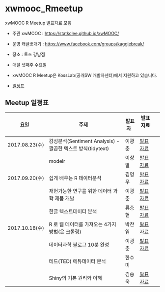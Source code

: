 # xwmooc_Rmeetup

xwMOOC R Meetup 발표자료 모음

* 주관 xwMOOC : https://statkclee.github.io/xwMOOC/
* 운영 캐글뽀개기 : https://www.facebook.com/groups/kagglebreak/

* 장소 : 토즈 강남점 
* 매달 셋째주 수요일 
* xwMOOC R Meetup은 KossLab(공개SW 개발자센터)에서 지원하고 있습니다.

* [일정표](https://docs.google.com/spreadsheets/d/1RF3xOB1wGsGAHmkw7KQ3FfVvZqkaKmycMHwUgEPYt10/edit?usp=sharing)


## Meetup 일정표
|요일   |주제   |발표자   |발표자료   |   |
|---|---|---|---|---|
|2017.08.23(수)|감성분석(Sentiment Analysis) - 깔끔한 텍스트 방식(tidytext)|이광춘|[발표자료](http://statkclee.github.io/ml/ml-sentiment.html)
||modelr |이상열 |[발표자료](https://github.com/KaggleBreak/xwmooc_Rmeetup/blob/master/Meetup_1/modelr/modelr_example.md)
|2017.09.20(수)|쉽게 배우는 R 데이터분석 |김영우|[발표자료](https://github.com/KaggleBreak/xwmooc_Rmeetup/blob/master/Meetup_2/Easy_R_write/EasyR_%EA%B9%80%EC%98%81%EC%9A%B0.pdf)
||재현가능한 연구를 위한 데이터 과학 제품 개발 |이광춘|[발표자료](https://statkclee.github.io/viz/viz-low-birth-rate.html)
||한글 텍스트데이터 분석 |류충현|[발표자료](https://github.com/KaggleBreak/xwmooc_Rmeetup/blob/master/Meetup_2/text_analytics/%EB%8C%80%ED%86%B5%EB%A0%B9%EC%97%B0%EC%84%A4%EB%AC%B8%EB%B6%84%EC%84%9D_%EC%9C%A0%EC%B6%A9%ED%98%84_20170920.pdf)
|2017.10.18(수)|R 로 웹 데이터를 가져오는 4가지 방법(은 크롤링)|박찬엽|[발표자료](https://github.com/mrchypark/getWebR)
||데이터과학 블로그 10분 완성|이광춘|[발표자료](https://statkclee.github.io/ds-authoring/ds-blogdown.html)
||테드(TED) 에듀데이터 분석|한수미|
||Shiny의 기본 원리와 이해|김승욱|[발표자료](https://github.com/KaggleBreak/xwmooc_Rmeetup/blob/master/Meetup_3/shiny/r_meetup_shiny.pdf)
